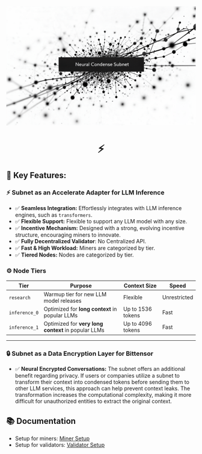 <div align="center">
<picture>
    <source srcset="./assets/images/condense-main.png">
    <img src="./assets/images/condense-main.png" alt="Neural Condense Subnet" style="width:800px;">

</picture>
</div>

<div align="center">

# ⚡ 

</div>


## 🌟 Key Features:

### ⚡ Subnet as an Accelerate Adapter for LLM Inference
- ✅ **Seamless Integration:** Effortlessly integrates with LLM inference engines, such as `transformers`.
- ✅ **Flexible Support:** Flexible to support any LLM model with any size.
- ✅ **Incentive Mechanism:** Designed with a strong, evolving incentive structure, encouraging miners to innovate.
- ✅ **Fully Decentralized Validator**: No Centralized API.
- ✅ **Fast & High Workload:** Miners are categorized by tier. 
- ✅ **Tiered Nodes:** Nodes are categorized by tier.

### ⚙️ Node Tiers

| **Tier**       | **Purpose**                           | **Context Size**         | **Speed**     |
|----------------|---------------------------------------|---------------------------|---------------|
| `research`     | Warmup tier for new LLM model releases | Flexible                  | Unrestricted  |
| `inference_0`  | Optimized for **long context** in popular LLMs | Up to 1536 tokens       | Fast         |
| `inference_1`  | Optimized for **very long context** in popular LLMs | Up to 4096 tokens       | Fast         |

--- 


### 🔒 Subnet as a Data Encryption Layer for Bittensor
- ✅ **Neural Encrypted Conversations:** The subnet offers an additional benefit regarding privacy. If users or companies utilize a subnet to transform their context into condensed tokens before sending them to other LLM services, this approach can help prevent context leaks. The transformation increases the computational complexity, making it more difficult for unauthorized entities to extract the original context.


## 📚 Documentation
- Setup for miners: [Miner Setup](./docs/miner.md)
- Setup for validators: [Validator Setup](./docs/validator.md)
